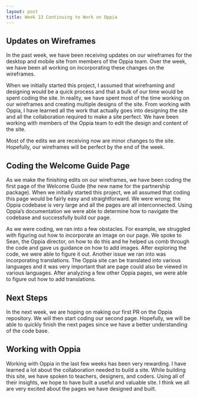 ```yaml
---
layout: post
title: Week 13 Continuing to Work on Oppia 
---
```


Updates on Wireframes
---------------------
In the past week, we have been receiving updates on our wireframes for the desktop and mobile site from members of the Oppia team. Over the week, we have been all working on incorporating these changes on the wireframes. 

When we initially started this project, I assumed that wireframing and designing would be a quick process and that a bulk of our time would be spent coding the site. In reality, we have spent most of the time working on our wireframes and creating multiple designs of the site. From working with Oppia, I have learned all the work that actually goes into designing the site and all the collaboration required to make a site perfect. We have been working with members of the Oppia team to edit the design and content of the site. 

Most of the edits we are receiving now are minor changes to the site. Hopefully, our wireframes will be perfect by the end of the week.

Coding the Welcome Guide Page
-----------------------------
As we make the finishing edits on our wireframes, we have been coding the first page of the Welcome Guide (the new name for the partnership package). When we initially started this project, we all assumed that coding this page would be fairly easy and straightforward. We were wrong; the Oppia codebase is very large and all the pages are all interconnected. Using Oppia’s documentation we were able to determine how to navigate the codebase and successfully build our page. 

As we were coding, we ran into a few obstacles. For example, we struggled with figuring out how to incorporate an image on our page. We spoke to Sean, the Oppia director, on how to do this and he helped us comb through the code and gave us guidance on how to add images. After exploring the code, we were able to figure it out. Another issue we ran into was incorporating translations. The Oppia site can be translated into various languages and it was very important that are page could also be viewed in various languages. After analyzing a few other Oppia pages, we were able to figure out how to add translations. 

Next Steps
----------
In the next week, we are hoping on making our first PR on the Oppia repository. We will then start coding our second page. Hopefully, we will be able to quickly finish the next pages since we have a better understanding of the code base. 

Working with Oppia
------------------
Working with Oppia in the last few weeks has been very rewarding. I have learned a lot about the collaboration needed to build a site. While building this site, we have spoken to teachers, designers, and coders. Using all of their insights, we hope to have built a useful and valuable site. I think we all are very excited about the pages we have designed and built. 
